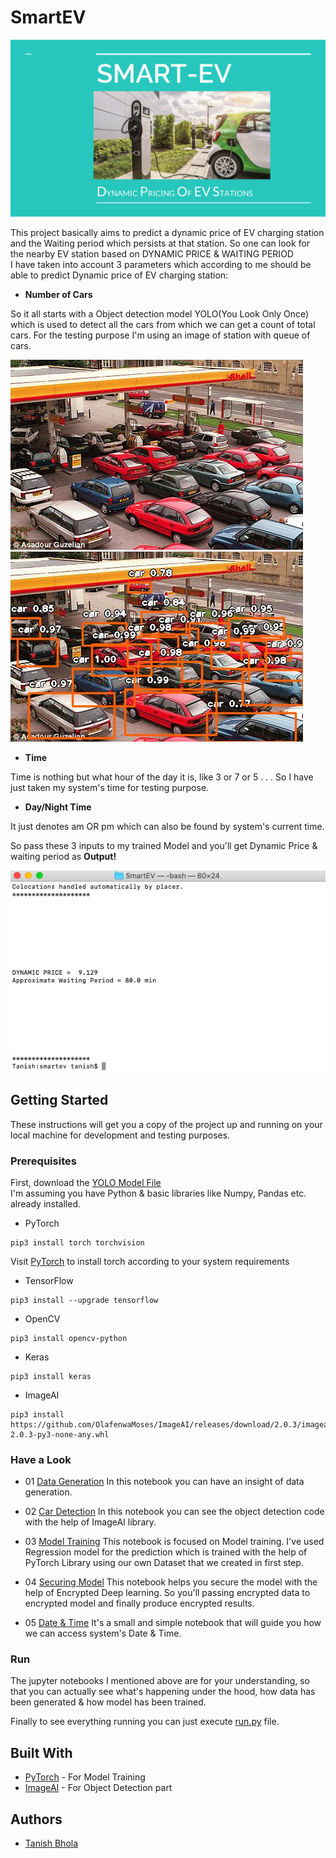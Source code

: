 # SmartEV

![](assets/Smart-EV.gif)

This project basically aims to predict a dynamic price of EV charging station and the Waiting period which persists at that station. So one can look for the nearby EV station based on DYNAMIC PRICE & WAITING PERIOD<br>
I have taken into account 3 parameters which according to me should be able to predict Dynamic price of EV charging station:<br>
* **Number of Cars**

So it all starts with a Object detection model YOLO(You Look Only Once) which is used to detect all the cars from which we can get a count of total cars. For the testing purpose I'm using an image of station with queue of cars.

![picture](assets/car.jpg) ![picture](assets/car_Detected.jpg)

* **Time**

Time is nothing but what hour of the day it is, like 3 or 7 or 5  . . . So I have just taken my system's time for testing purpose.

* **Day/Night Time**

It just denotes am OR pm which can also be found by system's current time.

So pass these 3 inputs to my trained Model and you'll get Dynamic Price & waiting period as **Output!**

![picture](assets/output.png)

## Getting Started
These instructions will get you a copy of the project up and running on your local machine for development and testing purposes.

### Prerequisites
First, download the [YOLO Model File](https://drive.google.com/open?id=1GLBMg82uxev5UOlDE4GmLP18yUMAMCKx)<br>
I'm assuming you have Python & basic libraries like Numpy, Pandas etc. already installed.<br>

* PyTorch
```
pip3 install torch torchvision
```
Visit [PyTorch](https://pytorch.org/) to install torch according to your system requirements

* TensorFlow
```
pip3 install --upgrade tensorflow
```

* OpenCV
```
pip3 install opencv-python
```

* Keras
```
pip3 install keras
```
* ImageAI
```
pip3 install https://github.com/OlafenwaMoses/ImageAI/releases/download/2.0.3/imageai-2.0.3-py3-none-any.whl
```

### Have a Look
* 01 [Data Generation]() In this notebook you can have an insight of data generation.<br>

* 02 [Car Detection]() In this notebook you can see the object detection code with the help of ImageAI library.<br>

* 03 [Model Training]() This notebook is focused on Model training. I've used Regression model for the prediction which is trained with the help of PyTorch Library using our own Dataset that we created in first step.<br>

* 04 [Securing Model]() This notebook helps you secure the model with the help of Encrypted Deep learning. So you'll passing encrypted data to encrypted model and finally produce encrypted results.<br>

* 05 [Date & Time]() It's a small and simple notebook that will guide you how we can access system's Date & Time.

### Run
The jupyter notebooks I mentioned above are for your understanding, so that you can actually see what's happening under the hood, how data has been generated & how model has been trained.

Finally to see everything running you can just execute [run.py]() file.

## Built With
* [PyTorch](https://pytorch.org) - For Model Training
* [ImageAI](http://imageai.org/) - For Object Detection part

## Authors
* [Tanish Bhola](https://github.com/TanishB)
